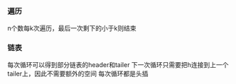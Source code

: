 # 


### 遍历
n个数每k次遍历，最后一次剩下的小于k则结束


### 链表
每次循环可以得到部分链表的header和tailer
下一次循环只需要把h连接到上一个tailer上，因此不需要额外的空间
每次循环都是头插